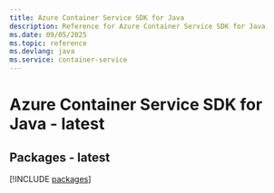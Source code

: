```yaml
---
title: Azure Container Service SDK for Java
description: Reference for Azure Container Service SDK for Java
ms.date: 09/05/2025
ms.topic: reference
ms.devlang: java
ms.service: container-service
---
```

# Azure Container Service SDK for Java - latest
## Packages - latest
[!INCLUDE [packages](container-service-index.md)]